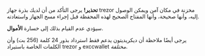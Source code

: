 **تحذير!** يرجى التأكد من أن لديك بذرة جهاز trezor مخزنة في مكان آمن ويمكن الوصول إليه، وأنها صحيحة، وأنها المفتاح الصحيح لهذه المحفظة قبل إجراء مسح الجهاز واستعادته.

سيؤدي عدم القيام بذلك إلى خسارة **الأموال**.

يرجى أيضًا ملاحظة أن ديكريديتون يدعم فقط استرداد بذور 24 كلمة (256 بت)
وأن الكلمات الخاصة باستيراد trezor و exccwallet *مختلفة*.
